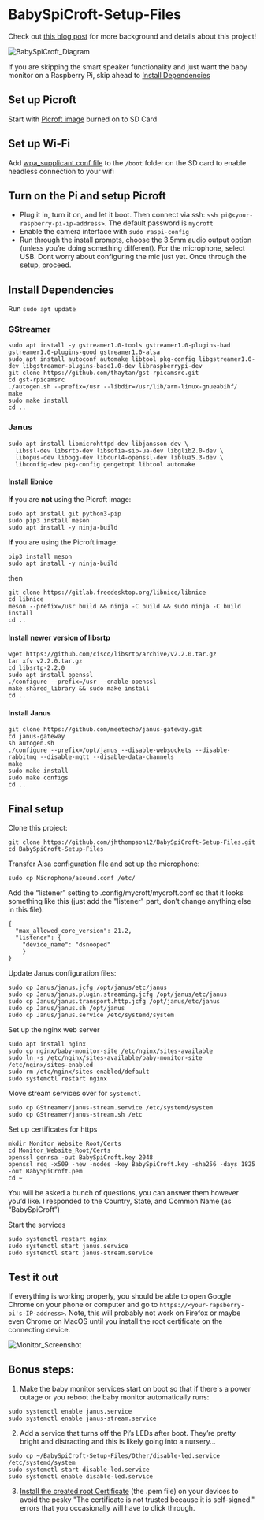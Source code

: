 # BabySpiCroft-Setup-Files
Check out [this blog post](https://jhthompson12.github.io/2022-03-26-Baby-SpiCroft/) for more background and details about this project!

![BabySpiCroft_Diagram](https://user-images.githubusercontent.com/45108842/160038711-efffced4-d49b-483a-aba7-686ef98bccdb.png)

If you are skipping the smart speaker functionality and just want the baby monitor on a Raspberry Pi, skip ahead to [Install Dependencies](https://github.com/jhthompson12/BabySpiCroft-Setup-Files/new/main?readme=1#install-dependencies)

## Set up Picroft
Start with [Picroft image](https://mycroft-ai.gitbook.io/docs/using-mycroft-ai/get-mycroft/picroft#getting-started-with-picroft) burned on to SD Card

## Set up Wi-Fi
Add [wpa_supplicant.conf file](https://www.raspberrypi.com/documentation/computers/configuration.html#adding-the-network-details-to-your-raspberry-pi) to the `/boot` folder on the SD card to enable headless connection to your wifi

## Turn on the Pi and setup Picroft
* Plug it in, turn it on, and let it boot. Then connect via ssh: `ssh pi@<your-raspberry-pi-ip-address>`. The default password is `mycroft`
* Enable the camera interface with `sudo raspi-config` 
* Run through the install prompts, choose the 3.5mm audio output option (unless you’re doing something different). For the microphone, select USB. Dont worry about configuring the mic just yet. Once through the setup, proceed.

## Install Dependencies
Run `sudo apt update`

### GStreamer
```
sudo apt install -y gstreamer1.0-tools gstreamer1.0-plugins-bad gstreamer1.0-plugins-good gstreamer1.0-alsa
sudo apt install autoconf automake libtool pkg-config libgstreamer1.0-dev libgstreamer-plugins-base1.0-dev libraspberrypi-dev
git clone https://github.com/thaytan/gst-rpicamsrc.git
cd gst-rpicamsrc
./autogen.sh --prefix=/usr --libdir=/usr/lib/arm-linux-gnueabihf/
make
sudo make install
cd ..
```        

### Janus
```
sudo apt install libmicrohttpd-dev libjansson-dev \
  libssl-dev libsrtp-dev libsofia-sip-ua-dev libglib2.0-dev \
  libopus-dev libogg-dev libcurl4-openssl-dev liblua5.3-dev \
  libconfig-dev pkg-config gengetopt libtool automake
```           

#### Install libnice
**If** you are **not** using the Picroft image:
```
sudo apt install git python3-pip
sudo pip3 install meson
sudo apt install -y ninja-build
```       
**If** you are using the Picroft image:
```
pip3 install meson
sudo apt install -y ninja-build
``` 
then
```
git clone https://gitlab.freedesktop.org/libnice/libnice
cd libnice
meson --prefix=/usr build && ninja -C build && sudo ninja -C build install
cd ..
```
#### Install newer version of libsrtp
```
wget https://github.com/cisco/libsrtp/archive/v2.2.0.tar.gz
tar xfv v2.2.0.tar.gz
cd libsrtp-2.2.0
sudo apt install openssl
./configure --prefix=/usr --enable-openssl
make shared_library && sudo make install
cd ..
```

#### Install Janus
```
git clone https://github.com/meetecho/janus-gateway.git
cd janus-gateway
sh autogen.sh
./configure --prefix=/opt/janus --disable-websockets --disable-rabbitmq --disable-mqtt --disable-data-channels
make
sudo make install
sudo make configs
cd ..
```
       
## Final setup 
Clone this project:
```
git clone https://github.com/jhthompson12/BabySpiCroft-Setup-Files.git
cd BabySpiCroft-Setup-Files
```

Transfer Alsa configuration file and set up the microphone:

`sudo cp Microphone/asound.conf /etc/`

Add the “listener” setting to .config/mycroft/mycroft.conf so that it looks something like this (just add the "listener" part, don’t change anything else in this file): 
```
{
  "max_allowed_core_version": 21.2,
  "listener": {
    "device_name": "dsnooped"
    }
}
```

Update Janus configuration files:
```
sudo cp Janus/janus.jcfg /opt/janus/etc/janus
sudo cp Janus/janus.plugin.streaming.jcfg /opt/janus/etc/janus
sudo cp Janus/janus.transport.http.jcfg /opt/janus/etc/janus
sudo cp Janus/janus.sh /opt/janus
sudo cp Janus/janus.service /etc/systemd/system
```

Set up the nginx web server
```
sudo apt install nginx
sudo cp nginx/baby-monitor-site /etc/nginx/sites-available
sudo ln -s /etc/nginx/sites-available/baby-monitor-site /etc/nginx/sites-enabled	
sudo rm /etc/nginx/sites-enabled/default
sudo systemctl restart nginx
```               

Move stream services over for `systemctl`
```
sudo cp GStreamer/janus-stream.service /etc/systemd/system
sudo cp GStreamer/janus-stream.sh /etc
```

Set up certificates for https
```
mkdir Monitor_Website_Root/Certs
cd Monitor_Website_Root/Certs
openssl genrsa -out BabySpiCroft.key 2048
openssl req -x509 -new -nodes -key BabySpiCroft.key -sha256 -days 1825 -out BabySpiCroft.pem
cd ~
```
You will be asked a bunch of questions, you can answer them however you’d like. I responded to the Country, State, and Common Name (as “BabySpiCroft”)
       
Start the services
```
sudo systemctl restart nginx
sudo systemctl start janus.service
sudo systemctl start janus-stream.service
```

## Test it out
If everything is working properly, you should be able to open Google Chrome on your phone or computer and go to `https://<your-rapsberry-pi's-IP-address>`. Note, this will probably not work on Firefox or maybe even Chrome on MacOS until you install the root certificate on the connecting device. 

![Monitor_Screenshot](https://user-images.githubusercontent.com/45108842/160038652-e9e3a987-685a-49d9-b871-9316c6e25f2f.png)

## Bonus steps:
1. Make the baby monitor services start on boot so that if there's a power outage or you reboot the baby monitor automatically runs:
```
sudo systemctl enable janus.service
sudo systemctl enable janus-stream.service
```
2. Add a service that turns off the Pi’s LEDs after boot. They’re pretty bright and distracting and this is likely going into a nursery...
```
sudo cp ~/BabySpiCroft-Setup-Files/Other/disable-led.service /etc/systemd/system
sudo systemctl start disable-led.service
sudo systemctl enable disable-led.service
```
3.  [Install the created root Certificate](https://www.bounca.org/tutorials/install_root_certificate.html) (the .pem file) on your devices to avoid the pesky "The certificate is not trusted because it is self-signed." errors that you occasionally will have to click through.
